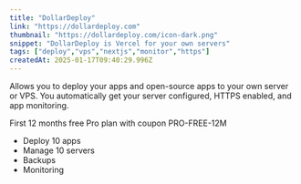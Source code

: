 ```yaml
---
title: "DollarDeploy"
link: "https://dollardeploy.com"
thumbnail: "https://dollardeploy.com/icon-dark.png"
snippet: "DollarDeploy is Vercel for your own servers"
tags: ["deploy","vps","nextjs","monitor","https"]
createdAt: 2025-01-17T09:40:29.996Z
---
```

Allows you to deploy your apps and open-source apps to your own server or VPS. You automatically get your server configured, HTTPS enabled, and app monitoring.

First 12 months free Pro plan with coupon PRO-FREE-12M

- Deploy 10 apps
- Manage 10 servers
- Backups
- Monitoring


